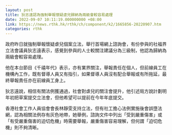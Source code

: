 ```yaml
---
layout: post
title: 狄志遠認為強制舉報懷疑虐兒歸納為兩級會較容易處理
date: 2022-09-07 10:11:19.000000000 +08:00
link: https://news.rthk.hk/rthk/ch/component/k2/1665856-20220907.htm
categories: rthk
---
```


政府昨日就強制舉報懷疑虐兒個案立法，舉行首場網上諮詢會，有份參與的社福界立法會議員狄志遠表示，感覺到參與的人士較關注建議分為三級制，他認為歸納為兩級會較容易處理。

他在本台節目《千禧年代》表示，亦有業界關注，舉報責任在個人，但前線員工在機構內工作，既有督導人員又有指引，如果督導人員沒有配合舉報或有所拖延，最終舉報責任亦在前線員工身上。

狄志遠說，相信有關法例獲通過，社會對虐兒的關注會提升，他引述局方說計劃明年初把草案提交立法會，但他希望可以提前在今年年底提交。

香港社會工作人員協會會長林靜雯支持立法，但有社工擔心法例實施後會誤墮法網，認為相關法例存有灰色地帶，她舉例，諮詢文件中列出「受到嚴重傷害」或「有受嚴重傷害的迫切危機」時需要舉報，嚴重傷害容易理解，但何謂「迫切危機」則不夠清晰。
